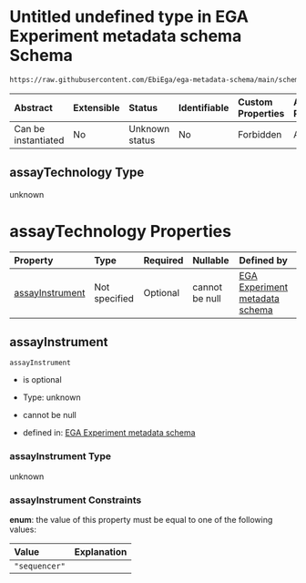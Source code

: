 # Untitled undefined type in EGA Experiment metadata schema Schema

```txt
https://raw.githubusercontent.com/EbiEga/ega-metadata-schema/main/schemas/EGA.experiment.json#/oneOf/0/properties/assayTechnology
```



| Abstract            | Extensible | Status         | Identifiable | Custom Properties | Additional Properties | Access Restrictions | Defined In                                                                           |
| :------------------ | :--------- | :------------- | :----------- | :---------------- | :-------------------- | :------------------ | :----------------------------------------------------------------------------------- |
| Can be instantiated | No         | Unknown status | No           | Forbidden         | Allowed               | none                | [EGA.experiment.json\*](../../../schemas/EGA.experiment.json "open original schema") |

## assayTechnology Type

unknown

# assayTechnology Properties

| Property                            | Type          | Required | Nullable       | Defined by                                                                                                                                                                                                                                                                                                                                    |
| :---------------------------------- | :------------ | :------- | :------------- | :-------------------------------------------------------------------------------------------------------------------------------------------------------------------------------------------------------------------------------------------------------------------------------------------------------------------------------------------- |
| [assayInstrument](#assayinstrument) | Not specified | Optional | cannot be null | [EGA Experiment metadata schema](ega-9-oneof-if-the-assay-technology-is-a-sequencer-the-experiment-type-has-to-match-properties-assaytechnology-properties-assayinstrument.md "https://raw.githubusercontent.com/EbiEga/ega-metadata-schema/main/schemas/EGA.experiment.json#/oneOf/0/properties/assayTechnology/properties/assayInstrument") |

## assayInstrument



`assayInstrument`

*   is optional

*   Type: unknown

*   cannot be null

*   defined in: [EGA Experiment metadata schema](ega-9-oneof-if-the-assay-technology-is-a-sequencer-the-experiment-type-has-to-match-properties-assaytechnology-properties-assayinstrument.md "https://raw.githubusercontent.com/EbiEga/ega-metadata-schema/main/schemas/EGA.experiment.json#/oneOf/0/properties/assayTechnology/properties/assayInstrument")

### assayInstrument Type

unknown

### assayInstrument Constraints

**enum**: the value of this property must be equal to one of the following values:

| Value         | Explanation |
| :------------ | :---------- |
| `"sequencer"` |             |
